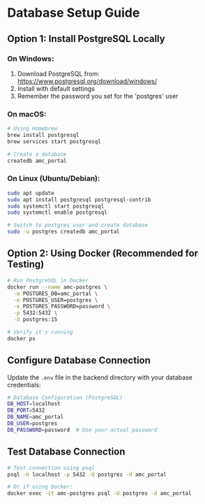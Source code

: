 # Database Setup Guide

## Option 1: Install PostgreSQL Locally

### On Windows:

1. Download PostgreSQL from: https://www.postgresql.org/download/windows/
2. Install with default settings
3. Remember the password you set for the 'postgres' user

### On macOS:

```bash
# Using Homebrew
brew install postgresql
brew services start postgresql

# Create a database
createdb amc_portal
```

### On Linux (Ubuntu/Debian):

```bash
sudo apt update
sudo apt install postgresql postgresql-contrib
sudo systemctl start postgresql
sudo systemctl enable postgresql

# Switch to postgres user and create database
sudo -u postgres createdb amc_portal
```

## Option 2: Using Docker (Recommended for Testing)

```bash
# Run PostgreSQL in Docker
docker run --name amc-postgres \
  -e POSTGRES_DB=amc_portal \
  -e POSTGRES_USER=postgres \
  -e POSTGRES_PASSWORD=password \
  -p 5432:5432 \
  -d postgres:15

# Verify it's running
docker ps
```

## Configure Database Connection

Update the `.env` file in the backend directory with your database credentials:

```bash
# Database Configuration (PostgreSQL)
DB_HOST=localhost
DB_PORT=5432
DB_NAME=amc_portal
DB_USER=postgres
DB_PASSWORD=password  # Use your actual password
```

## Test Database Connection

```bash
# Test connection using psql
psql -h localhost -p 5432 -U postgres -d amc_portal

# Or if using Docker:
docker exec -it amc-postgres psql -U postgres -d amc_portal
```
